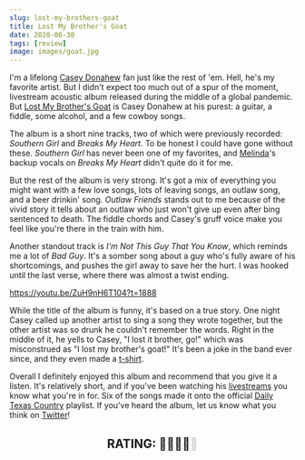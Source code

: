 ```yaml
---
slug: lost-my-brothers-goat
title: Lost My Brother's Goat
date: 2020-06-30
tags: [review]
image: images/goat.jpg
---
```


I'm a lifelong [Casey Donahew][cdb] fan just like the rest of 'em. Hell, he's my favorite artist. But I didn't expect too much out of a spur of the moment, livestream acoustic album released during the middle of a global pandemic. But [Lost My Brother's Goat][goat] is Casey Donahew at his purest: a guitar, a fiddle, some alcohol, and a few cowboy songs.

The album is a short nine tracks, two of which were previously recorded: _Southern Girl_ and _Breaks My Heart_. To be honest I could have gone without these. _Southern Girl_ has never been one of my favorites, and [Melinda][melinda]'s backup vocals on _Breaks My Heart_ didn't quite do it for me.

But the rest of the album is very strong. It's got a mix of everything you might want with a few love songs, lots of leaving songs, an outlaw song, and a beer drinkin' song. _Outlaw Friends_ stands out to me because of the vivid story it tells about an outlaw who just won't give up even after bing sentenced to death. The fiddle chords and Casey's gruff voice make you feel like you're there in the train with him.

Another standout track is _I'm Not This Guy That You Know_, which reminds me a lot of _Bad Guy_. It's a somber song about a guy who's fully aware of his shortcomings, and pushes the girl away to save her the hurt. I was hooked until the last verse, where there was almost a twist ending.

https://youtu.be/ZuH9nH6T104?t=1888

While the title of the album is funny, it's based on a true story. One night Casey called up another artist to sing a song they wrote together, but the other artist was so drunk he couldn't remember the words. Right in the middle of it, he yells to Casey, "I lost it brother, go!" which was misconstrued as "I lost my brother's goat!" It's been a joke in the band ever since, and they even made a [t-shirt][store].

Overall I definitely enjoyed this album and recommend that you give it a listen. It's relatively short, and if you've been watching his [livestreams][livestreams] you know what you're in for. Six of the songs made it onto the official [Daily Texas Country][playlist] playlist. If you've heard the album, let us know what you think on [Twitter][twitter]!

<h2 style="text-align: center">RATING: 🥃🥃🥃🥃<span style="opacity: 20%">🥃</span></h2>

[cdb]: https://twitter.com/caseydband
[goat]: https://music.apple.com/us/album/lost-my-brothers-goat/1519879450
[melinda]: https://www.instagram.com/melindadonahew
[store]: https://store.caseydonahew.com
[livestreams]: https://www.facebook.com/CaseyDonahewBand/videos
[playlist]: https://music.apple.com/us/playlist/daily-texas-country/pl.u-leyl0Y6tMkvW2oL
[twitter]: https://twitter.com/dailytxcountry
